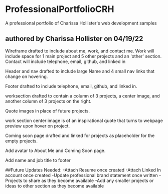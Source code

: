 # ProfessionalPortfolioCRH
A professional portfolio of Charissa Hollister's web development samples

## authored by Charissa Hollister on 04/19/22

Wireframe drafted to include about me, work, and contact me. Work will include space for 1 main project and 5 other projects and an 'other' section. Contact will include telephone, email, github, and linked in

Header and nav drafted to include large Name and 4 small nav links that change on hovering.

Footer drafted to include telephone, email, github, and linked in.

worksection drafted to contain a column of 3 projects, a center image, and another column of 3 projects on the right.

Quote images in place of future projects.

work section center image is of an inspirational quote that turns to webpage preview upon hover on project.

Coming soon page drafted and linked for projects as placeholder for the empty projects.

Add avatar to About Me and Coming Soon page.

Add name and job title to footer


##Future Updates Needed:
-Attach Resume once created
-Attach Linked In account once created
-Update professional brand statement once written
-Projects to share as they become available
-Add any smaller projects or ideas to other section as they become available

